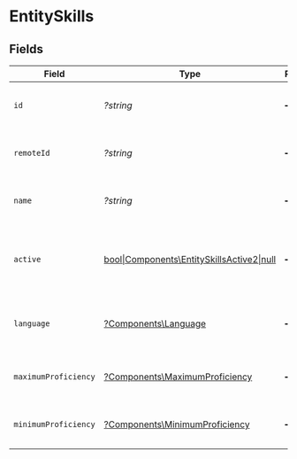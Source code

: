 # EntitySkills


## Fields

| Field                                                                                     | Type                                                                                      | Required                                                                                  | Description                                                                               | Example                                                                                   |
| ----------------------------------------------------------------------------------------- | ----------------------------------------------------------------------------------------- | ----------------------------------------------------------------------------------------- | ----------------------------------------------------------------------------------------- | ----------------------------------------------------------------------------------------- |
| `id`                                                                                      | *?string*                                                                                 | :heavy_minus_sign:                                                                        | The ID associated with this skill                                                         | 16873-IT345                                                                               |
| `remoteId`                                                                                | *?string*                                                                                 | :heavy_minus_sign:                                                                        | Provider's unique identifier                                                              | 8187e5da-dc77-475e-9949-af0f1fa4e4e3                                                      |
| `name`                                                                                    | *?string*                                                                                 | :heavy_minus_sign:                                                                        | The name associated with this skill                                                       | Information-Technology                                                                    |
| `active`                                                                                  | [bool\|Components\EntitySkillsActive2\|null](../../Models/Components/EntitySkillsActive.md) | :heavy_minus_sign:                                                                        | Whether the skill is active and therefore available for use                               | true                                                                                      |
| `language`                                                                                | [?Components\Language](../../Models/Components/Language.md)                               | :heavy_minus_sign:                                                                        | The language associated with this skill                                                   |                                                                                           |
| `maximumProficiency`                                                                      | [?Components\MaximumProficiency](../../Models/Components/MaximumProficiency.md)           | :heavy_minus_sign:                                                                        | The proficiency level of the skill                                                        |                                                                                           |
| `minimumProficiency`                                                                      | [?Components\MinimumProficiency](../../Models/Components/MinimumProficiency.md)           | :heavy_minus_sign:                                                                        | The proficiency level of the skill                                                        |                                                                                           |